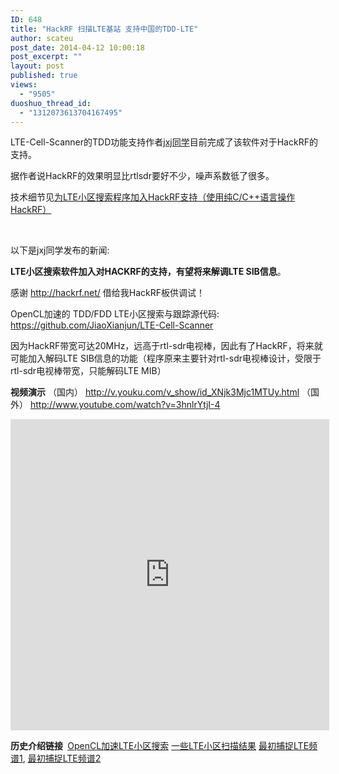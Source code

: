 ```yaml
---
ID: 648
title: "HackRF 扫描LTE基站 支持中国的TDD-LTE"
author: scateu
post_date: 2014-04-12 10:00:18
post_excerpt: ""
layout: post
published: true
views:
  - "9505"
duoshuo_thread_id:
  - "1312073613704167495"
---
```

LTE-Cell-Scanner的TDD功能支持作者<a href="http://sdr-x.github.io">jxj同学</a>目前完成了该软件对于HackRF的支持。

据作者说HackRF的效果明显比rtlsdr要好不少，噪声系数彽了很多。

技术细节见<a title="为LTE小区搜索程序加入HackRF支持（使用纯C/C++语言操作HackRF）" href="http://www.hackrf.net/2014/04/lte-hackrf/">为LTE小区搜索程序加入HackRF支持（使用纯C/C++语言操作HackRF）</a>

&nbsp;

以下是jxj同学发布的新闻:

<strong>LTE小区搜索软件加入对HACKRF的支持，有望将来解调LTE SIB信息</strong>。

感谢 <a href="http://hackrf.net/" target="_blank">http://hackrf.net/</a> 借给我HackRF板供调试！

OpenCL加速的 TDD/FDD LTE小区搜索与跟踪源代码: <a href="https://github.com/JiaoXianjun/LTE-Cell-Scanner" target="_blank">https://github.com/JiaoXianjun/LTE-Cell-Scanner</a>

因为HackRF带宽可达20MHz，远高于rtl-sdr电视棒，因此有了HackRF，将来就可能加入解码LTE SIB信息的功能（程序原来主要针对rtl-sdr电视棒设计，受限于rtl-sdr电视棒带宽，只能解码LTE MIB）

<strong>视频演示</strong>
（国内） <a href="http://v.youku.com/v_show/id_XNjk3Mjc1MTUy.html" target="_blank">http://v.youku.com/v_show/id_XNjk3Mjc1MTUy.html</a>
（国外） <a href="http://www.youtube.com/watch?v=3hnlrYtjI-4" target="_blank">http://www.youtube.com/watch?v=3hnlrYtjI-4</a>

<iframe width="510" height="498" src="http://player.youku.com/embed/XNjk3Mjc1MTUy" allowfullscreen="allowfullscreen" frameborder="0"></iframe>

<strong>历史介绍链接 </strong>
<a href="http://sdr-x.github.io/OpenCL%E5%8A%A0%E9%80%9FLTE%E5%B0%8F%E5%8C%BA%E6%90%9C%E7%B4%A2%28rtl-sdr%E7%94%B5%E8%A7%86%E6%A3%92%29,%20%E5%8D%8A%E7%A7%92%E6%89%AB%E4%B8%80%E4%B8%AA%E9%A2%91%E7%82%B9%28OpenCL%20accelerated%20LTE%20Cell%20Scanner%29/"> OpenCL加速LTE小区搜索</a>
<a href="http://sdr-x.github.io/China-Beijing-LTE-Cell-List/">一些LTE小区扫描结果</a>
<a href="http://sdr-x.github.io/4G%20LTE%28%E5%8C%97%E4%BA%AC%29%E4%BF%A1%E5%8F%B7%E6%8D%95%E6%8D%89%28rtl-sdr%20%E7%94%B5%E8%A7%86%E6%A3%92%E8%BD%AF%E4%BB%B6%E6%97%A0%E7%BA%BF%E7%94%B5%29%E6%96%B0%E6%89%AB%E5%88%B0%E7%94%B5%E4%BF%A1%28LTE%20SDR%20Beijing%29/"> 最初捕捉LTE频谱1</a>, <a href="http://sdr-x.github.io/%E5%9C%9F%E6%B3%95again%20LTE%20D%E9%A2%91%E6%AE%B5%282500~2690MHz%29%E4%B8%89%E5%A4%A7%E8%BF%90%E8%90%A5%E5%95%86TD-LTE%E9%A2%91%E8%B0%B1%E5%85%A8%E6%8A%93%28TD-LTE%20Beijing%20capture%20scan%29/">最初捕捉LTE频谱2</a>

